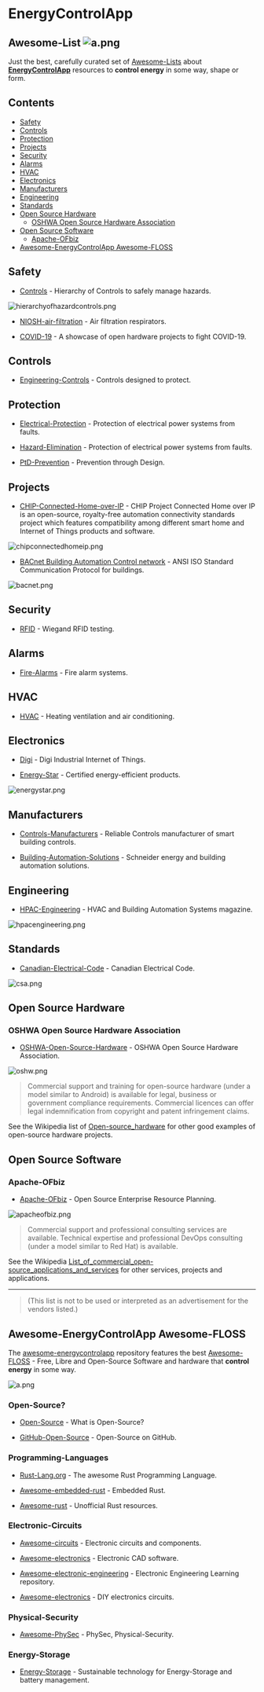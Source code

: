 <META NAME="ROBOTS" CONTENT="NOINDEX, NOFOLLOW">

<!-- omit in toc -->
# EnergyControlApp

<!-- omit in toc -->
## Awesome-List ![a.png](a.png)

Just the best, carefully curated set of [Awesome-Lists](https://github.com/topics/awesome) about [**EnergyControlApp**](https://energycontrolapp.github.io) resources to **control energy** in some way, shape or form.

<!-- omit in toc -->
## Contents
- [Safety](#safety)
- [Controls](#controls)
- [Protection](#protection)
- [Projects](#projects)
- [Security](#security)
- [Alarms](#alarms)
- [HVAC](#hvac)
- [Electronics](#electronics)
- [Manufacturers](#manufacturers)
- [Engineering](#engineering)
- [Standards](#standards)
- [Open Source Hardware](#open-source-hardware)
  - [OSHWA Open Source Hardware Association](#oshwa-open-source-hardware-association)
- [Open Source Software](#open-source-software)
  - [Apache-OFbiz](#apache-ofbiz)
- [Awesome-EnergyControlApp Awesome-FLOSS](#awesome-energycontrolapp-awesome-floss)

## Safety

- [Controls](https://en.m.wikipedia.org/wiki/Hierarchy_of_hazard_controls) - Hierarchy of Controls to safely manage hazards.

![hierarchyofhazardcontrols.png](hierarchyofhazardcontrols.png)

- [NIOSH-air-filtration](https://en.m.wikipedia.org/wiki/NIOSH_air_filtration_rating) - Air filtration respirators.
  
- [COVID-19](https://n-o-d-e.net/covid.html) - A showcase of open hardware projects to fight COVID-19.

## Controls

- [Engineering-Controls](https://en.m.wikipedia.org/wiki/Engineering_controls) - Controls designed to protect.

## Protection

- [Electrical-Protection](https://en.m.wikipedia.org/wiki/Power_system_protection) - Protection of electrical power systems from faults.

- [Hazard-Elimination](https://en.m.wikipedia.org/wiki/Hazard_elimination) - Protection of electrical power systems from faults.

- [PtD-Prevention](https://en.m.wikipedia.org/wiki/Prevention_through_design) - Prevention through Design.

## Projects

- [CHIP-Connected-Home-over-IP](
https://en.m.wikipedia.org/wiki/Connected_Home_over_IP) - CHIP Project Connected Home over IP is an open-source, royalty-free  automation connectivity standards project which features compatibility among different smart home and Internet of Things products and software.

![chipconnectedhomeip.png](chipconnectedhomeip.png)

- [BACnet Building Automation Control network](http://www.bacnet.org) - ANSI ISO Standard Communication Protocol for buildings.

![bacnet.png](bacnet.png)

## Security

- [RFID](https://github.com/rfidtool/ESP-RFID-Tool) - Wiegand RFID testing.
  
## Alarms

- [Fire-Alarms](https://en.m.wikipedia.org/wiki/Fire_alarm_system) - Fire alarm systems.

## HVAC

- [HVAC](https://en.m.wikipedia.org/wiki/Heating,_ventilation,_and_air_conditioning) - Heating ventilation and air conditioning.

## Electronics

- [Digi](https://en.m.wikipedia.org/wiki/Digi_International) - Digi Industrial Internet of Things.

- [Energy-Star](https://en.m.wikipedia.org/wiki/Energy_Star) - Certified energy-efficient products.

![energystar.png](energystar.png)

## Manufacturers

- [Controls-Manufacturers](https://sunbeltcontrols.com/products/building-automation/reliable-controls) - Reliable Controls manufacturer of smart building controls.

- [Building-Automation-Solutions](https://en.m.wikipedia.org/wiki/Schneider_Electric) - Schneider energy and building automation solutions.

## Engineering

- [HPAC-Engineering](https://www.hpac.com/magazine) - HVAC and Building Automation Systems magazine.

![hpacengineering.png](hpacengineering.png)

## Standards

- [Canadian-Electrical-Code](https://en.m.wikipedia.org/wiki/Canadian_Electrical_Code) - Canadian Electrical Code.

![csa.png](csa.png)

## Open Source Hardware

### OSHWA Open Source Hardware Association

- [OSHWA-Open-Source-Hardware](https://www.oshwa.org/) - OSHWA Open Source Hardware Association.

![oshw.png](oshw.png)

> Commercial support and training for open-source hardware (under a model similar to Android) is available for legal, business or government compliance requirements. Commercial licences can offer legal indemnification from copyright and patent infringement claims.

See the Wikipedia list of [Open-source_hardware](https://en.m.wikipedia.org/wiki/Open-source_hardware) for other good examples of open-source hardware projects.

## Open Source Software

### Apache-OFbiz

- [Apache-OFbiz](https://ofbiz.apache.org) - Open Source Enterprise Resource Planning.

![apacheofbiz.png](apacheofbiz.png)

> Commercial support and professional consulting services are available. Technical expertise and professional DevOps consulting (under a model similar to Red Hat) is available.

See the Wikipedia [List_of_commercial_open-source_applications_and_services](https://en.m.wikipedia.org/wiki/List_of_commercial_open-source_applications_and_services) for other services, projects and applications.

----

<META NAME="ROBOTS" CONTENT="NOINDEX, NOFOLLOW">

> (This list is not to be used or interpreted as an advertisement for the vendors listed.)

## Awesome-EnergyControlApp Awesome-FLOSS

The [awesome-energycontrolapp](https://github.com/energycontrolapp/awesome-energycontrolapp) repository features the best [Awesome-FLOSS](https://github.com/sindresorhus/awesome) - Free, Libre and Open-Source Software and hardware that **control energy** in some way. 

![a.png](a.png)

<!-- omit in toc -->
### Open-Source?

- [Open-Source](https://en.m.wikipedia.org/wiki/Open-source_software) - What is Open-Source?

- [GitHub-Open-Source](https://github.com/open-source) - Open-Source on GitHub.

<!-- omit in toc -->
### Programming-Languages

- [Rust-Lang.org](https://www.rust-lang.org/) - The awesome Rust Programming Language.

- [Awesome-embedded-rust](https://github.com/rust-embedded/awesome-embedded-rust) - Embedded Rust.

- [Awesome-rust](https://github.com/rust-unofficial/awesome-rust) - Unofficial Rust resources.

<!-- omit in toc -->
### Electronic-Circuits

- [Awesome-circuits](https://github.com/Xndr7/awesome-circuits) - Electronic circuits and components.

- [Awesome-electronics](https://github.com/kitspace/awesome-electronics) - Electronic CAD software.

- [Awesome-electronic-engineering](https://github.com/SergioGasquez/awesome-electronic-engineering) - Electronic Engineering Learning repository.

- [Awesome-electronics](https://github.com/techgaun/awesome-electronics) - DIY electronics circuits.

<!-- omit in toc -->
### Physical-Security

- [Awesome-PhySec](https://github.com/l373/Awesome-PhySec) - PhySec, Physical-Security.

<!-- omit in toc -->
### Energy-Storage

- [Energy-Storage](https://github.com/protontypes/open-sustainable-technology) - Sustainable technology for Energy-Storage and battery management.